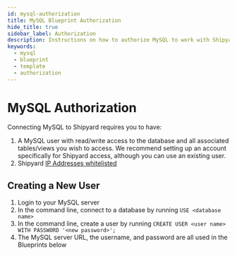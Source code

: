```yaml
---
id: mysql-authorization
title: MySQL Blueprint Authorization
hide_title: true
sidebar_label: Authorization
description: Instructions on how to authorize MySQL to work with Shipyard's low-code MySQL templates.
keywords:
  - mysql
  - blueprint
  - template
  - authorization
---
```


# MySQL Authorization

Connecting MySQL to Shipyard requires you to have:
1. A MySQL user with read/write access to the database and all associated tables/views you wish to access. We recommend setting up an account specifically for Shipyard access, although you can use an existing user.
2. Shipyard [IP Addresses whitelisted](../../faqs.md#how-can-shipyard-access-my-secure-database)

## Creating a New User

1. Login to your MySQL server  
2. In the command line, connect to a database by running `USE <database name>`  
3. In the command line, create a user by running `CREATE USER <user name> WITH PASSWORD '<new password>';`  
4. The MySQL server URL, the username, and password are all used in the Blueprints below  